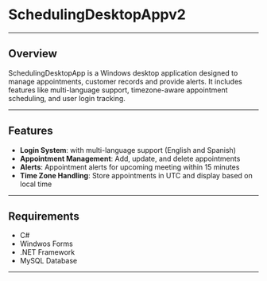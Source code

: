 # SchedulingDesktopAppv2

------------------------------

## Overview
SchedulingDesktopApp is a Windows desktop application designed to manage appointments, customer records and provide alerts. It includes features like multi-language support, timezone-aware appointment scheduling, and user login tracking. 

------------------------------

## Features
- **Login System**: with multi-language support (English and Spanish)
- **Appointment Management**: Add, update, and delete appointments
- **Alerts**: Appointment alerts for upcoming meeting within 15 minutes
- **Time Zone Handling**: Store appointments in UTC and display based on local time

------------------------------

## Requirements
- C#
- Windwos Forms
- .NET Framework
- MySQL Database

------------------------------